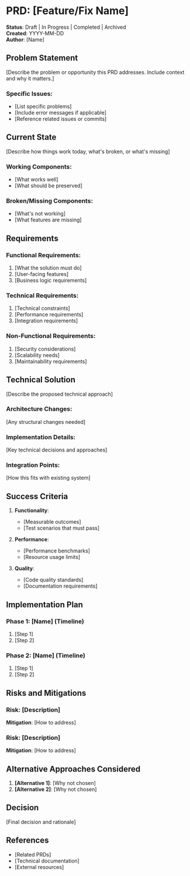 # PRD: [Feature/Fix Name]

**Status**: Draft | In Progress | Completed | Archived  
**Created**: YYYY-MM-DD  
**Author**: [Name]

## Problem Statement

[Describe the problem or opportunity this PRD addresses. Include context and why it matters.]

### Specific Issues:
- [List specific problems]
- [Include error messages if applicable]
- [Reference related issues or commits]

## Current State

[Describe how things work today, what's broken, or what's missing]

### Working Components:
- [What works well]
- [What should be preserved]

### Broken/Missing Components:
- [What's not working]
- [What features are missing]

## Requirements

### Functional Requirements:
1. [What the solution must do]
2. [User-facing features]
3. [Business logic requirements]

### Technical Requirements:
1. [Technical constraints]
2. [Performance requirements]
3. [Integration requirements]

### Non-Functional Requirements:
1. [Security considerations]
2. [Scalability needs]
3. [Maintainability requirements]

## Technical Solution

[Describe the proposed technical approach]

### Architecture Changes:
[Any structural changes needed]

### Implementation Details:
[Key technical decisions and approaches]

### Integration Points:
[How this fits with existing system]

## Success Criteria

1. **Functionality**:
   - [Measurable outcomes]
   - [Test scenarios that must pass]

2. **Performance**:
   - [Performance benchmarks]
   - [Resource usage limits]

3. **Quality**:
   - [Code quality standards]
   - [Documentation requirements]

## Implementation Plan

### Phase 1: [Name] (Timeline)
1. [Step 1]
2. [Step 2]

### Phase 2: [Name] (Timeline)
1. [Step 1]
2. [Step 2]

## Risks and Mitigations

### Risk: [Description]
**Mitigation**: [How to address]

### Risk: [Description]
**Mitigation**: [How to address]

## Alternative Approaches Considered

1. **[Alternative 1]**: [Why not chosen]
2. **[Alternative 2]**: [Why not chosen]

## Decision

[Final decision and rationale]

## References

- [Related PRDs]
- [Technical documentation]
- [External resources]